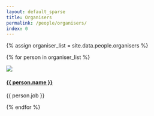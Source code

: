 ```yaml
---
layout: default_sparse
title: Organisers
permalink: /people/organisers/
index: 0
---
```


<div class="row justify-content-around pl-4 pr-4">

{% assign organiser_list = site.data.people.organisers %}

{% for person in organiser_list %}
    <div class="col-6 col-md-4 col-lg-4">
        <div class="text-center">
            <img src="{{ site.baseurl }}{{ person.img }}" class="rounded-circle img-fluid" style="max-width: 125px;">
            <h4 class="pt-2"><a href="{{ person.url }}">{{ person.name }}</a></h4>
            <p class="pb-2">{{ person.job }}</p>
        </div>
    </div>
{% endfor %}

</div>

